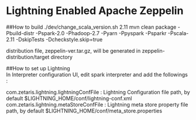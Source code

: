 # Lightning Enabled Apache Zeppelin

##How to build
./dev/change_scala_version.sh 2.11
mvn clean package -Pbuild-distr -Pspark-2.0 -Phadoop-2.7 -Pyarn -Ppyspark -Psparkr -Pscala-2.11 -DskipTests -Dcheckstyle.skip=true

distribution file, zeppelin-ver.tar.gz, will be generated in zeppelin-distribution/target directory

##How to set up Lightning  
In Interpreter configuration UI, edit spark interpreter and add the followings :  

com.zetaris.lightning.lightningConfFile	: Lightning Configuration file path, by default $LIGHTNING_HOME/conf/lightning-conf.xml
com.zetaris.lightning.metaStoreConfFile	: Lightning meta store property file path, by default $LIGHTNING_HOME/conf/meta_store.properties


